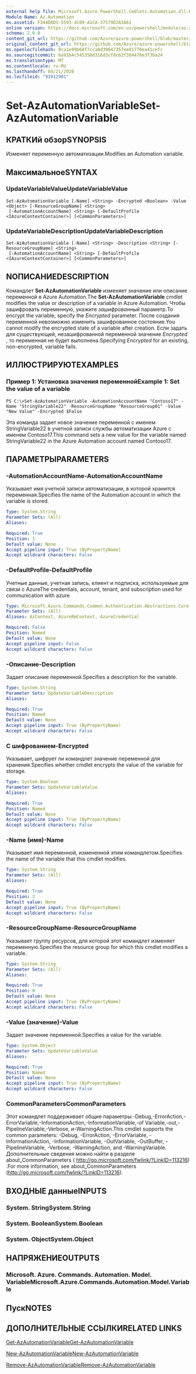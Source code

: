 ```yaml
---
external help file: Microsoft.Azure.PowerShell.Cmdlets.Automation.dll-Help.xml
Module Name: Az.Automation
ms.assetid: F344D8D1-5593-4C09-A1CA-37579D2A3A61
online version: https://docs.microsoft.com/en-us/powershell/module/az.automation/set-azautomationvariable
schema: 2.0.0
content_git_url: https://github.com/Azure/azure-powershell/blob/master/src/Automation/Automation/help/Set-AzAutomationVariable.md
original_content_git_url: https://github.com/Azure/azure-powershell/blob/master/src/Automation/Automation/help/Set-AzAutomationVariable.md
ms.openlocfilehash: 0ca1e99b68f7cca8d39647357ee81770ea41cefc
ms.sourcegitcommit: 6a91b4c545350d316d3cf8c62f384478e3f3ba24
ms.translationtype: MT
ms.contentlocale: ru-RU
ms.lasthandoff: 04/21/2020
ms.locfileid: "93912901"
---
```

# <span data-ttu-id="d101b-101">Set-AzAutomationVariable</span><span class="sxs-lookup"><span data-stu-id="d101b-101">Set-AzAutomationVariable</span></span>

## <span data-ttu-id="d101b-102">КРАТКИй обзор</span><span class="sxs-lookup"><span data-stu-id="d101b-102">SYNOPSIS</span></span>
<span data-ttu-id="d101b-103">Изменяет переменную автоматизации.</span><span class="sxs-lookup"><span data-stu-id="d101b-103">Modifies an Automation variable.</span></span>

## <span data-ttu-id="d101b-104">Максимальное</span><span class="sxs-lookup"><span data-stu-id="d101b-104">SYNTAX</span></span>

### <span data-ttu-id="d101b-105">UpdateVariableValue</span><span class="sxs-lookup"><span data-stu-id="d101b-105">UpdateVariableValue</span></span>
```
Set-AzAutomationVariable [-Name] <String> -Encrypted <Boolean> -Value <Object> [-ResourceGroupName] <String>
 [-AutomationAccountName] <String> [-DefaultProfile <IAzureContextContainer>] [<CommonParameters>]
```

### <span data-ttu-id="d101b-106">UpdateVariableDescription</span><span class="sxs-lookup"><span data-stu-id="d101b-106">UpdateVariableDescription</span></span>
```
Set-AzAutomationVariable [-Name] <String> -Description <String> [-ResourceGroupName] <String>
 [-AutomationAccountName] <String> [-DefaultProfile <IAzureContextContainer>] [<CommonParameters>]
```

## <span data-ttu-id="d101b-107">NОПИСАНИЕ</span><span class="sxs-lookup"><span data-stu-id="d101b-107">DESCRIPTION</span></span>
<span data-ttu-id="d101b-108">Командлет **Set-AzAutomationVariable** изменяет значение или описание переменной в Azure Automation.</span><span class="sxs-lookup"><span data-stu-id="d101b-108">The **Set-AzAutomationVariable** cmdlet modifies the value or description of a variable in Azure Automation.</span></span>
<span data-ttu-id="d101b-109">Чтобы зашифровать переменную, укажите *зашифрованный* параметр.</span><span class="sxs-lookup"><span data-stu-id="d101b-109">To encrypt the variable, specify the *Encrypted* parameter.</span></span>
<span data-ttu-id="d101b-110">После создания переменной невозможно изменить зашифрованное состояние.</span><span class="sxs-lookup"><span data-stu-id="d101b-110">You cannot modify the encrypted state of a variable after creation.</span></span>
<span data-ttu-id="d101b-111">Если задать для существующей, незашифрованной переменной значение *Encrypted* , то переменная не будет выполнена.</span><span class="sxs-lookup"><span data-stu-id="d101b-111">Specifying *Encrypted* for an existing, non-encrypted, variable fails.</span></span>

## <span data-ttu-id="d101b-112">ИЛЛЮСТРИРУЮТ</span><span class="sxs-lookup"><span data-stu-id="d101b-112">EXAMPLES</span></span>

### <span data-ttu-id="d101b-113">Пример 1: Установка значения переменной</span><span class="sxs-lookup"><span data-stu-id="d101b-113">Example 1: Set the value of a variable</span></span>
```
PS C:\>Set-AzAutomationVariable -AutomationAccountName "Contoso17" -Name "StringVariable22" -ResourceGroupName "ResourceGroup01" -Value "New Value" -Encrypted $False
```

<span data-ttu-id="d101b-114">Эта команда задает новое значение переменной с именем StringVariable22 в учетной записи службы автоматизации Azure с именем Contoso17.</span><span class="sxs-lookup"><span data-stu-id="d101b-114">This command sets a new value for the variable named StringVariable22 in the Azure Automation account named Contoso17.</span></span>

## <span data-ttu-id="d101b-115">ПАРАМЕТРЫ</span><span class="sxs-lookup"><span data-stu-id="d101b-115">PARAMETERS</span></span>

### <span data-ttu-id="d101b-116">-AutomationAccountName</span><span class="sxs-lookup"><span data-stu-id="d101b-116">-AutomationAccountName</span></span>
<span data-ttu-id="d101b-117">Указывает имя учетной записи автоматизации, в которой хранится переменная.</span><span class="sxs-lookup"><span data-stu-id="d101b-117">Specifies the name of the Automation account in which the variable is stored.</span></span>

```yaml
Type: System.String
Parameter Sets: (All)
Aliases:

Required: True
Position: 1
Default value: None
Accept pipeline input: True (ByPropertyName)
Accept wildcard characters: False
```

### <span data-ttu-id="d101b-118">-DefaultProfile</span><span class="sxs-lookup"><span data-stu-id="d101b-118">-DefaultProfile</span></span>
<span data-ttu-id="d101b-119">Учетные данные, учетная запись, клиент и подписка, используемые для связи с Azure</span><span class="sxs-lookup"><span data-stu-id="d101b-119">The credentials, account, tenant, and subscription used for communication with azure</span></span>

```yaml
Type: Microsoft.Azure.Commands.Common.Authentication.Abstractions.Core.IAzureContextContainer
Parameter Sets: (All)
Aliases: AzContext, AzureRmContext, AzureCredential

Required: False
Position: Named
Default value: None
Accept pipeline input: False
Accept wildcard characters: False
```

### <span data-ttu-id="d101b-120">-Описание</span><span class="sxs-lookup"><span data-stu-id="d101b-120">-Description</span></span>
<span data-ttu-id="d101b-121">Задает описание переменной.</span><span class="sxs-lookup"><span data-stu-id="d101b-121">Specifies a description for the variable.</span></span>

```yaml
Type: System.String
Parameter Sets: UpdateVariableDescription
Aliases:

Required: True
Position: Named
Default value: None
Accept pipeline input: True (ByPropertyName)
Accept wildcard characters: False
```

### <span data-ttu-id="d101b-122">С шифрованием</span><span class="sxs-lookup"><span data-stu-id="d101b-122">-Encrypted</span></span>
<span data-ttu-id="d101b-123">Указывает, шифрует ли командлет значение переменной для хранения.</span><span class="sxs-lookup"><span data-stu-id="d101b-123">Specifies whether cmdlet encrypts the value of the variable for storage.</span></span>

```yaml
Type: System.Boolean
Parameter Sets: UpdateVariableValue
Aliases:

Required: True
Position: Named
Default value: None
Accept pipeline input: True (ByPropertyName)
Accept wildcard characters: False
```

### <span data-ttu-id="d101b-124">-Name (имя)</span><span class="sxs-lookup"><span data-stu-id="d101b-124">-Name</span></span>
<span data-ttu-id="d101b-125">Указывает имя переменной, измененной этим командлетом.</span><span class="sxs-lookup"><span data-stu-id="d101b-125">Specifies the name of the variable that this cmdlet modifies.</span></span>

```yaml
Type: System.String
Parameter Sets: (All)
Aliases:

Required: True
Position: 2
Default value: None
Accept pipeline input: True (ByPropertyName)
Accept wildcard characters: False
```

### <span data-ttu-id="d101b-126">-ResourceGroupName</span><span class="sxs-lookup"><span data-stu-id="d101b-126">-ResourceGroupName</span></span>
<span data-ttu-id="d101b-127">Указывает группу ресурсов, для которой этот командлет изменяет переменную.</span><span class="sxs-lookup"><span data-stu-id="d101b-127">Specifies the resource group for which this cmdlet modifies a variable.</span></span>

```yaml
Type: System.String
Parameter Sets: (All)
Aliases:

Required: True
Position: 0
Default value: None
Accept pipeline input: True (ByPropertyName)
Accept wildcard characters: False
```

### <span data-ttu-id="d101b-128">-Value (значение)</span><span class="sxs-lookup"><span data-stu-id="d101b-128">-Value</span></span>
<span data-ttu-id="d101b-129">Задает значение переменной.</span><span class="sxs-lookup"><span data-stu-id="d101b-129">Specifies a value for the variable.</span></span>

```yaml
Type: System.Object
Parameter Sets: UpdateVariableValue
Aliases:

Required: True
Position: Named
Default value: None
Accept pipeline input: True (ByPropertyName)
Accept wildcard characters: False
```

### <span data-ttu-id="d101b-130">CommonParameters</span><span class="sxs-lookup"><span data-stu-id="d101b-130">CommonParameters</span></span>
<span data-ttu-id="d101b-131">Этот командлет поддерживает общие параметры:-Debug,-ErrorAction,-ErrorVariable,-InformationAction,-InformationVariable,-of Variable,-out,-PipelineVariable,-Verbose, и-WarningAction.</span><span class="sxs-lookup"><span data-stu-id="d101b-131">This cmdlet supports the common parameters: -Debug, -ErrorAction, -ErrorVariable, -InformationAction, -InformationVariable, -OutVariable, -OutBuffer, -PipelineVariable, -Verbose, -WarningAction, and -WarningVariable.</span></span> <span data-ttu-id="d101b-132">Дополнительные сведения можно найти в разделе about_CommonParameters ( http://go.microsoft.com/fwlink/?LinkID=113216) .</span><span class="sxs-lookup"><span data-stu-id="d101b-132">For more information, see about_CommonParameters (http://go.microsoft.com/fwlink/?LinkID=113216).</span></span>

## <span data-ttu-id="d101b-133">ВХОДНЫЕ данные</span><span class="sxs-lookup"><span data-stu-id="d101b-133">INPUTS</span></span>

### <span data-ttu-id="d101b-134">System. String</span><span class="sxs-lookup"><span data-stu-id="d101b-134">System.String</span></span>

### <span data-ttu-id="d101b-135">System. Boolean</span><span class="sxs-lookup"><span data-stu-id="d101b-135">System.Boolean</span></span>

### <span data-ttu-id="d101b-136">System. Object</span><span class="sxs-lookup"><span data-stu-id="d101b-136">System.Object</span></span>

## <span data-ttu-id="d101b-137">НАПРЯЖЕНИЕ</span><span class="sxs-lookup"><span data-stu-id="d101b-137">OUTPUTS</span></span>

### <span data-ttu-id="d101b-138">Microsoft. Azure. Commands. Automation. Model. Variable</span><span class="sxs-lookup"><span data-stu-id="d101b-138">Microsoft.Azure.Commands.Automation.Model.Variable</span></span>

## <span data-ttu-id="d101b-139">Пуск</span><span class="sxs-lookup"><span data-stu-id="d101b-139">NOTES</span></span>

## <span data-ttu-id="d101b-140">ДОПОЛНИТЕЛЬНЫЕ ССЫЛКИ</span><span class="sxs-lookup"><span data-stu-id="d101b-140">RELATED LINKS</span></span>

[<span data-ttu-id="d101b-141">Get-AzAutomationVariable</span><span class="sxs-lookup"><span data-stu-id="d101b-141">Get-AzAutomationVariable</span></span>](./Get-AzAutomationVariable.md)

[<span data-ttu-id="d101b-142">New-AzAutomationVariable</span><span class="sxs-lookup"><span data-stu-id="d101b-142">New-AzAutomationVariable</span></span>](./New-AzAutomationVariable.md)

[<span data-ttu-id="d101b-143">Remove-AzAutomationVariable</span><span class="sxs-lookup"><span data-stu-id="d101b-143">Remove-AzAutomationVariable</span></span>](./Remove-AzAutomationVariable.md)


